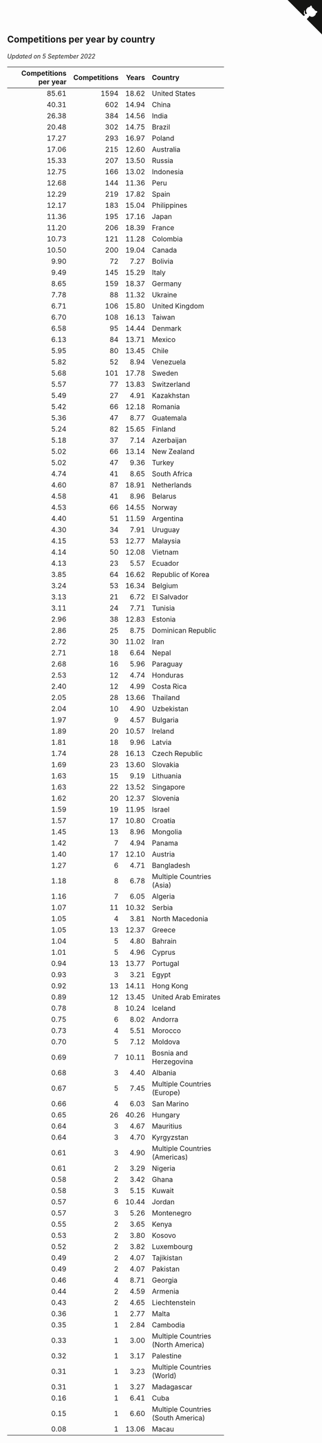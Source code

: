 ## Competitions per year by country

*Updated on  5 September 2022*

| Competitions per year | Competitions | Years | Country |
| ---: | ---: | ---: | :--- |
| 85.61 | 1594 | 18.62 | United States |
| 40.31 | 602 | 14.94 | China |
| 26.38 | 384 | 14.56 | India |
| 20.48 | 302 | 14.75 | Brazil |
| 17.27 | 293 | 16.97 | Poland |
| 17.06 | 215 | 12.60 | Australia |
| 15.33 | 207 | 13.50 | Russia |
| 12.75 | 166 | 13.02 | Indonesia |
| 12.68 | 144 | 11.36 | Peru |
| 12.29 | 219 | 17.82 | Spain |
| 12.17 | 183 | 15.04 | Philippines |
| 11.36 | 195 | 17.16 | Japan |
| 11.20 | 206 | 18.39 | France |
| 10.73 | 121 | 11.28 | Colombia |
| 10.50 | 200 | 19.04 | Canada |
| 9.90 | 72 | 7.27 | Bolivia |
| 9.49 | 145 | 15.29 | Italy |
| 8.65 | 159 | 18.37 | Germany |
| 7.78 | 88 | 11.32 | Ukraine |
| 6.71 | 106 | 15.80 | United Kingdom |
| 6.70 | 108 | 16.13 | Taiwan |
| 6.58 | 95 | 14.44 | Denmark |
| 6.13 | 84 | 13.71 | Mexico |
| 5.95 | 80 | 13.45 | Chile |
| 5.82 | 52 | 8.94 | Venezuela |
| 5.68 | 101 | 17.78 | Sweden |
| 5.57 | 77 | 13.83 | Switzerland |
| 5.49 | 27 | 4.91 | Kazakhstan |
| 5.42 | 66 | 12.18 | Romania |
| 5.36 | 47 | 8.77 | Guatemala |
| 5.24 | 82 | 15.65 | Finland |
| 5.18 | 37 | 7.14 | Azerbaijan |
| 5.02 | 66 | 13.14 | New Zealand |
| 5.02 | 47 | 9.36 | Turkey |
| 4.74 | 41 | 8.65 | South Africa |
| 4.60 | 87 | 18.91 | Netherlands |
| 4.58 | 41 | 8.96 | Belarus |
| 4.53 | 66 | 14.55 | Norway |
| 4.40 | 51 | 11.59 | Argentina |
| 4.30 | 34 | 7.91 | Uruguay |
| 4.15 | 53 | 12.77 | Malaysia |
| 4.14 | 50 | 12.08 | Vietnam |
| 4.13 | 23 | 5.57 | Ecuador |
| 3.85 | 64 | 16.62 | Republic of Korea |
| 3.24 | 53 | 16.34 | Belgium |
| 3.13 | 21 | 6.72 | El Salvador |
| 3.11 | 24 | 7.71 | Tunisia |
| 2.96 | 38 | 12.83 | Estonia |
| 2.86 | 25 | 8.75 | Dominican Republic |
| 2.72 | 30 | 11.02 | Iran |
| 2.71 | 18 | 6.64 | Nepal |
| 2.68 | 16 | 5.96 | Paraguay |
| 2.53 | 12 | 4.74 | Honduras |
| 2.40 | 12 | 4.99 | Costa Rica |
| 2.05 | 28 | 13.66 | Thailand |
| 2.04 | 10 | 4.90 | Uzbekistan |
| 1.97 | 9 | 4.57 | Bulgaria |
| 1.89 | 20 | 10.57 | Ireland |
| 1.81 | 18 | 9.96 | Latvia |
| 1.74 | 28 | 16.13 | Czech Republic |
| 1.69 | 23 | 13.60 | Slovakia |
| 1.63 | 15 | 9.19 | Lithuania |
| 1.63 | 22 | 13.52 | Singapore |
| 1.62 | 20 | 12.37 | Slovenia |
| 1.59 | 19 | 11.95 | Israel |
| 1.57 | 17 | 10.80 | Croatia |
| 1.45 | 13 | 8.96 | Mongolia |
| 1.42 | 7 | 4.94 | Panama |
| 1.40 | 17 | 12.10 | Austria |
| 1.27 | 6 | 4.71 | Bangladesh |
| 1.18 | 8 | 6.78 | Multiple Countries (Asia) |
| 1.16 | 7 | 6.05 | Algeria |
| 1.07 | 11 | 10.32 | Serbia |
| 1.05 | 4 | 3.81 | North Macedonia |
| 1.05 | 13 | 12.37 | Greece |
| 1.04 | 5 | 4.80 | Bahrain |
| 1.01 | 5 | 4.96 | Cyprus |
| 0.94 | 13 | 13.77 | Portugal |
| 0.93 | 3 | 3.21 | Egypt |
| 0.92 | 13 | 14.11 | Hong Kong |
| 0.89 | 12 | 13.45 | United Arab Emirates |
| 0.78 | 8 | 10.24 | Iceland |
| 0.75 | 6 | 8.02 | Andorra |
| 0.73 | 4 | 5.51 | Morocco |
| 0.70 | 5 | 7.12 | Moldova |
| 0.69 | 7 | 10.11 | Bosnia and Herzegovina |
| 0.68 | 3 | 4.40 | Albania |
| 0.67 | 5 | 7.45 | Multiple Countries (Europe) |
| 0.66 | 4 | 6.03 | San Marino |
| 0.65 | 26 | 40.26 | Hungary |
| 0.64 | 3 | 4.67 | Mauritius |
| 0.64 | 3 | 4.70 | Kyrgyzstan |
| 0.61 | 3 | 4.90 | Multiple Countries (Americas) |
| 0.61 | 2 | 3.29 | Nigeria |
| 0.58 | 2 | 3.42 | Ghana |
| 0.58 | 3 | 5.15 | Kuwait |
| 0.57 | 6 | 10.44 | Jordan |
| 0.57 | 3 | 5.26 | Montenegro |
| 0.55 | 2 | 3.65 | Kenya |
| 0.53 | 2 | 3.80 | Kosovo |
| 0.52 | 2 | 3.82 | Luxembourg |
| 0.49 | 2 | 4.07 | Tajikistan |
| 0.49 | 2 | 4.07 | Pakistan |
| 0.46 | 4 | 8.71 | Georgia |
| 0.44 | 2 | 4.59 | Armenia |
| 0.43 | 2 | 4.65 | Liechtenstein |
| 0.36 | 1 | 2.77 | Malta |
| 0.35 | 1 | 2.84 | Cambodia |
| 0.33 | 1 | 3.00 | Multiple Countries (North America) |
| 0.32 | 1 | 3.17 | Palestine |
| 0.31 | 1 | 3.23 | Multiple Countries (World) |
| 0.31 | 1 | 3.27 | Madagascar |
| 0.16 | 1 | 6.41 | Cuba |
| 0.15 | 1 | 6.60 | Multiple Countries (South America) |
| 0.08 | 1 | 13.06 | Macau |


<a href="https://github.com/JustinTimeCuber/wca_statistics" class="github-corner" aria-label="View source on Github"><svg width="80" height="80" viewBox="0 0 250 250" style="fill:#151513; color:#fff; position: absolute; top: 0; border: 0; right: 0;" aria-hidden="true"><path d="M0,0 L115,115 L130,115 L142,142 L250,250 L250,0 Z"></path><path d="M128.3,109.0 C113.8,99.7 119.0,89.6 119.0,89.6 C122.0,82.7 120.5,78.6 120.5,78.6 C119.2,72.0 123.4,76.3 123.4,76.3 C127.3,80.9 125.5,87.3 125.5,87.3 C122.9,97.6 130.6,101.9 134.4,103.2" fill="currentColor" style="transform-origin: 130px 106px;" class="octo-arm"></path><path d="M115.0,115.0 C114.9,115.1 118.7,116.5 119.8,115.4 L133.7,101.6 C136.9,99.2 139.9,98.4 142.2,98.6 C133.8,88.0 127.5,74.4 143.8,58.0 C148.5,53.4 154.0,51.2 159.7,51.0 C160.3,49.4 163.2,43.6 171.4,40.1 C171.4,40.1 176.1,42.5 178.8,56.2 C183.1,58.6 187.2,61.8 190.9,65.4 C194.5,69.0 197.7,73.2 200.1,77.6 C213.8,80.2 216.3,84.9 216.3,84.9 C212.7,93.1 206.9,96.0 205.4,96.6 C205.1,102.4 203.0,107.8 198.3,112.5 C181.9,128.9 168.3,122.5 157.7,114.1 C157.9,116.9 156.7,120.9 152.7,124.9 L141.0,136.5 C139.8,137.7 141.6,141.9 141.8,141.8 Z" fill="currentColor" class="octo-body"></path></svg></a><style>.github-corner:hover .octo-arm{animation:octocat-wave 560ms ease-in-out}@keyframes octocat-wave{0%,100%{transform:rotate(0)}20%,60%{transform:rotate(-25deg)}40%,80%{transform:rotate(10deg)}}@media (max-width:500px){.github-corner:hover .octo-arm{animation:none}.github-corner .octo-arm{animation:octocat-wave 560ms ease-in-out}}</style>
